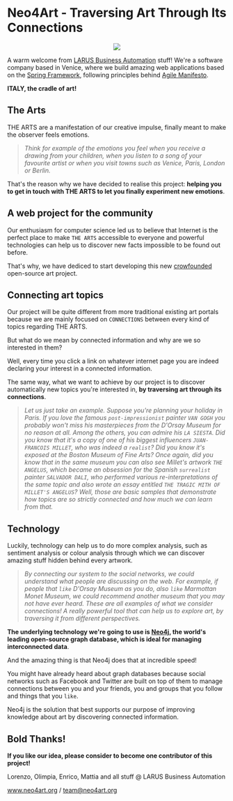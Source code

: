 # Neo4Art - Traversing Art Through Its Connections

<div style="text-align:center"><img src ="https://github.com/neo4art/neo4art/blob/master/neo4art-contents/logo/logo-neo4art-rounded-265px.png"></div>


A warm welcome from [LARUS Business Automation](http://www.larus-ba.it) stuff!
We're a software company based in Venice, where we build amazing web applications based on the [Spring Framework](http://spring.io),
following principles behind [Agile Manifesto](http://www.agilemanifesto.org).

**ITALY, the cradle of art!**

## The Arts

THE ARTS are a manifestation of our creative impulse, finally meant to make the observer feels emotions.

> _Think for example of the emotions you feel when you receive a drawing from your children, when you listen to a song of your favourite artist or when you visit towns such as Venice, Paris, London or Berlin._

That's the reason why we have decided to realise this project: **helping you to get in touch with THE ARTS to let you finally experiment new emotions**. 

## A web project for the community

Our enthusiasm for computer science led us to believe that Internet is the perfect place to make `THE ARTS` accessible to everyone and powerful technologies can help us to discover new facts impossible to be found out before.

That's why, we have dediced to start developing this new [crowfounded](https://www.indiegogo.com/projects/neo4art-traversing-art-through-its-connections) open-source art project.

## Connecting art topics

Our project will be quite different from more traditional existing art portals because we are mainly focused on `CONNECTIONS` between every kind of topics regarding THE ARTS.

But what do we mean by connected information and why are we so interested in them?

Well, every time you click a link on whatever internet page you are indeed declaring your interest in a connected information.

The same way, what we want to achieve by our project is to discover automatically new topics you're interested in, **by traversing art through its connections**. 

> _Let us just take an example. Suppose you're planning your holiday in Paris.
If you love the famous `post-impressionist` painter `VAN GOGH` you probably won't miss his masterpieces from the D'Orsay Museum for no reason at all.
Among the others, you can admire his `LA SIESTA`.
Did you know that it's a copy of one of his biggest influencers `JUAN-FRANCOIS MILLET`, who was indeed a `realist`?
Did you know it's exposed at the Boston Museum of Fine Arts?
Once again, did you know that in the same museum you can also see Millet's artwork `THE ANGELUS`, which became an obsession for the Spanish `surrealist` painter `SALVADOR DALI`,
who performed various re-interpretations of the same topic and also wrote an essay entitled `THE TRAGIC MITH OF MILLET'S ANGELUS`? 
Well, those are basic samples that demonstrate how topics are so strictly connected and how much we can learn from that._

## Technology

Luckily, technology can help us to do more complex analysis, such as sentiment analysis or colour analysis through which we can discover amazing stuff hidden behind every artwork. 

> _By connecting our system to the social networks, we could understand what people are discussing on the web.
For example, if people that `like` D'Orsay Museum as you do, also `like` Marmottan Monet Museum, we could recommend another museum that you may not have ever heard. 
These are all examples of what we consider connections! A really powerful tool that can help us to explore art, by traversing it from different perspectives._

**The underlying technology we're going to use is [Neo4j](http://www.neo4j.org), the world's leading open-source graph database, which is ideal for managing interconnected data**.

And the amazing thing is that Neo4j does that at incredible speed!

You might have already heard about graph databases because social networks such as Facebook and Twitter are built on top of them to manage connections between you and your friends,
you and groups that you follow and things that you `like`.

Neo4j is the solution that best supports our purpose of improving knowledge about art by discovering connected information.


## Bold Thanks!

**If you like our idea, please consider to become one contributor of this project!**


Lorenzo, Olimpia, Enrico, Mattia and all stuff @ LARUS Business Automation

www.neo4art.org / team@neo4art.org